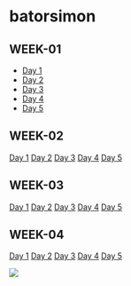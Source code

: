# batorsimon


## WEEK-01

<ul>
<li><a href="https://github.com/greenfox-academy/batorsimon/tree/master/week-01/day-1">Day 1</a></li>
<li><a href="https://github.com/greenfox-academy/batorsimon/tree/master/week-01/day-2">Day 2</a></li>
<li><a href="https://github.com/greenfox-academy/batorsimon/tree/master/week-01/day-3">Day 3</a></li>
<li><a href="https://github.com/greenfox-academy/batorsimon/tree/master/week-01/day-4">Day 4</a></li>
<li><a href="https://github.com/greenfox-academy/batorsimon/tree/master/week-01/day-5">Day 5</a></li>
</ul>

## WEEK-02

[Day 1](https://github.com/greenfox-academy/batorsimon/tree/master/week-02/day1 "day1")
[Day 2](https://github.com/greenfox-academy/batorsimon/tree/master/week-02/day2 "day2")
[Day 3](https://github.com/greenfox-academy/batorsimon/tree/master/week-02/day3 "day3")
[Day 4](https://github.com/greenfox-academy/batorsimon/tree/master/week-02/day4 "day4")
[Day 5](https://github.com/greenfox-academy/batorsimon/tree/master/week-02/day5 "day5")


## WEEK-03

[Day 1](https://github.com/greenfox-academy/batorsimon/tree/master/week-03/day1 "day1")
[Day 2](https://github.com/greenfox-academy/batorsimon/tree/master/week-03/day2 "day2")
[Day 3](https://github.com/greenfox-academy/batorsimon/tree/master/week-03/day3 "day3")
[Day 4](https://github.com/greenfox-academy/batorsimon/tree/master/week-03/day4 "day4")
[Day 5](https://github.com/greenfox-academy/batorsimon/tree/master/week-03/day5 "day5")


## WEEK-04

[Day 1](https://github.com/greenfox-academy/batorsimon/tree/master/week-04/day-1 "day1")
[Day 2](https://github.com/greenfox-academy/batorsimon/tree/master/week-04/day-2 "day2")
[Day 3](https://github.com/greenfox-academy/batorsimon/tree/master/week-04/day-3 "day3")
[Day 4](https://github.com/greenfox-academy/batorsimon/tree/master/week-04/day-4 "day4")
[Day 5](https://github.com/greenfox-academy/batorsimon/tree/master/week-04/day-5 "day5")



![](https://github.com/greenfox-academy/batorsimon/blob/master/batorsimon/binbrain.jpg)

